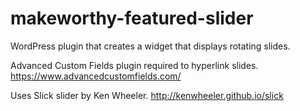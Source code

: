 # makeworthy-featured-slider
WordPress plugin that creates a widget that displays rotating slides.

Advanced Custom Fields plugin required to hyperlink slides. https://www.advancedcustomfields.com/

Uses Slick slider by Ken Wheeler. http://kenwheeler.github.io/slick